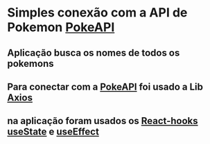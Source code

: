 # Simples conexão com a API de Pokemon [PokeAPI](https://pokeapi.co/)

## Aplicação busca os nomes de todos os pokemons

## Para conectar com a [PokeAPI](https://pokeapi.co/) foi usado a Lib [Axios](https://github.com/axios/axios)

## na aplicação foram usados os [React-hooks](https://reactjs.org/docs/hooks-intro.html) [useState](https://reactjs.org/docs/hooks-state.html) e [useEffect](https://reactjs.org/docs/hooks-effect.html)
